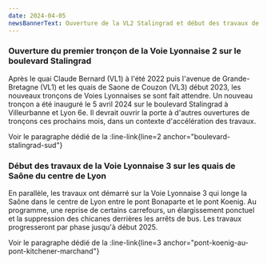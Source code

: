 ```yaml
---
date: 2024-04-05
newsBannerText: Ouverture de la VL2 Stalingrad et début des travaux de la VL3 Centre
---
```


### Ouverture du premier tronçon de la Voie Lyonnaise 2 sur le boulevard Stalingrad
Après le quai Claude Bernard (VL1) à l'été 2022 puis l'avenue de Grande-Bretagne (VL1) et les quais de Saone de Couzon (VL3) début 2023, les nouveaux tronçons de Voies Lyonnaises se sont fait attendre. Un nouveau tronçon a été inauguré le 5 avril 2024 sur le boulevard Stalingrad à Villeurbanne et Lyon 6e. Il devrait ouvrir la porte à d'autres ouvertures de tronçons ces prochains mois, dans un contexte d'accélération des travaux.

Voir le paragraphe dédié de la :line-link{line=2 anchor="boulevard-stalingrad-sud"}  

### Début des travaux de la Voie Lyonnaise 3 sur les quais de Saône du centre de Lyon
En parallèle, les travaux ont démarré sur la Voie Lyonnaise 3 qui longe la Saône dans le centre de Lyon entre le pont Bonaparte et le pont Koenig. Au programme, une reprise de certains carrefours, un élargissement ponctuel et la suppression des chicanes derrières les arrêts de bus. Les travaux progresseront par phase jusqu'à début 2025.

Voir le paragraphe dédié de la :line-link{line=3 anchor="pont-koenig-au-pont-kitchener-marchand"}  